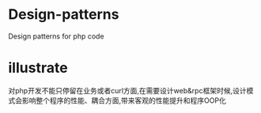 # Design-patterns
Design patterns for php code

# illustrate
对php开发不能只停留在业务或者curl方面,在需要设计web&rpc框架时候,设计模式会影响整个程序的性能、耦合方面,带来客观的性能提升和程序OOP化
